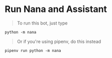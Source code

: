 # Run Nana and Assistant

> To run this bot, just type
```
python -m nana
```

> Or if you're using pipenv, do this instead
```
pipenv run python -m nana
```